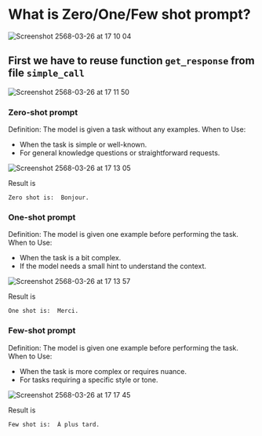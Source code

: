 # What is Zero/One/Few shot prompt?

![Screenshot 2568-03-26 at 17 10 04](https://github.com/user-attachments/assets/e1747925-bd6f-4ee6-a89f-b78567460bdc)

## First we have to reuse function `get_response` from file `simple_call`

![Screenshot 2568-03-26 at 17 11 50](https://github.com/user-attachments/assets/a6b72ba1-2571-4ecb-aa53-8517141c3a73)

### Zero-shot prompt

Definition: The model is given a task without any examples.
When to Use:
- When the task is simple or well-known.
- For general knowledge questions or straightforward requests.

![Screenshot 2568-03-26 at 17 13 05](https://github.com/user-attachments/assets/8a845770-cfb5-409c-9b5c-f036b1b214b1)

Result is
```
Zero shot is:  Bonjour.
```

### One-shot prompt

Definition: The model is given one example before performing the task.
When to Use:
- When the task is a bit complex.
- If the model needs a small hint to understand the context.

![Screenshot 2568-03-26 at 17 13 57](https://github.com/user-attachments/assets/37c5ad3f-5fba-40c7-8c3c-7c9e664dffce)

Result is
```
One shot is:  Merci.
```

### Few-shot prompt

Definition: The model is given one example before performing the task.
When to Use:
- When the task is more complex or requires nuance.
- For tasks requiring a specific style or tone.

![Screenshot 2568-03-26 at 17 17 45](https://github.com/user-attachments/assets/6f3cf118-a471-451d-86dc-c0dcde8ce096)

Result is
```
Few shot is:  À plus tard.
```

